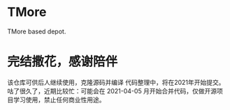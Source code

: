 # TMore
TMore based depot.
# 完结撒花，感谢陪伴
该仓库可供后人继续使用，克隆源码并编译
代码整理中，将在2021年开始提交。
咕了很久了，近期比较忙：可能会在 2021-04-05 月开始合并代码，仅做开源项目学习使用，禁止任何商业性用途。
